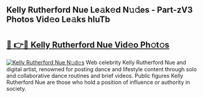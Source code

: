 ## Kelly Rutherford Nue Le𝚊k𝚎d N𝚞𝚍es - Part-zV3 Photos Vid𝚎o Le𝚊ks hIuTb

# <h2><a href="http://fb06ih.evod.top/?m=Kelly+Rutherford+Nue">🔗 👉🔴 Kelly Rutherford Nue Vid𝚎o Ph𝚘t𝚘s</a></h2>

[![Kelly Rutherford Nue N𝚞d𝚎s](https://i.imgur.com/8V9OHl7.gif)](http://fb06ih.evod.top/?m=Kelly+Rutherford+Nue)
Web celebrity Kelly Rutherford Nue and digital artist, renowned for posting dance and lifestyle content through solo and collaborative dance routines and brief videos. Public figures Kelly Rutherford Nue are those who hold a position of influence or authority in society. 
